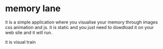 # memory lane

it is a simple application where you visualise your memory through images css animation and js. it is static and you just need to dowdload it on your web site and it will run.

it is visual train